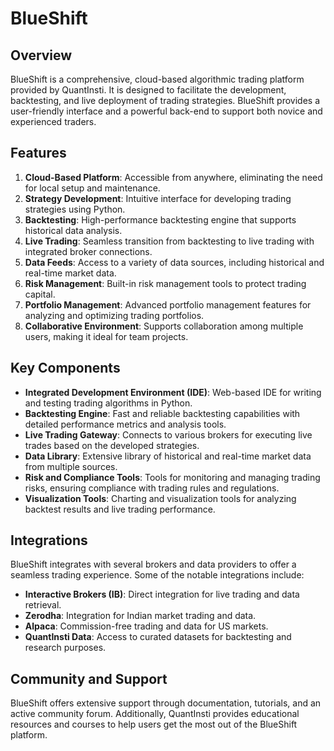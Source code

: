 ﻿# BlueShift

## Overview
BlueShift is a comprehensive, cloud-based algorithmic trading platform provided by QuantInsti. It is designed to facilitate the development, backtesting, and live deployment of trading strategies. BlueShift provides a user-friendly interface and a powerful back-end to support both novice and experienced traders.

## Features
1. **Cloud-Based Platform**: Accessible from anywhere, eliminating the need for local setup and maintenance.
2. **Strategy Development**: Intuitive interface for developing trading strategies using Python.
3. **Backtesting**: High-performance backtesting engine that supports historical data analysis.
4. **Live Trading**: Seamless transition from backtesting to live trading with integrated broker connections.
5. **Data Feeds**: Access to a variety of data sources, including historical and real-time market data.
6. **Risk Management**: Built-in risk management tools to protect trading capital.
7. **Portfolio Management**: Advanced portfolio management features for analyzing and optimizing trading portfolios.
8. **Collaborative Environment**: Supports collaboration among multiple users, making it ideal for team projects.

## Key Components
- **Integrated Development Environment (IDE)**: Web-based IDE for writing and testing trading algorithms in Python.
- **Backtesting Engine**: Fast and reliable backtesting capabilities with detailed performance metrics and analysis tools.
- **Live Trading Gateway**: Connects to various brokers for executing live trades based on the developed strategies.
- **Data Library**: Extensive library of historical and real-time market data from multiple sources.
- **Risk and Compliance Tools**: Tools for monitoring and managing trading risks, ensuring compliance with trading rules and regulations.
- **Visualization Tools**: Charting and visualization tools for analyzing backtest results and live trading performance.

## Integrations
BlueShift integrates with several brokers and data providers to offer a seamless trading experience. Some of the notable integrations include:

- **Interactive Brokers (IB)**: Direct integration for live trading and data retrieval.
- **Zerodha**: Integration for Indian market trading and data.
- **Alpaca**: Commission-free trading and data for US markets.
- **QuantInsti Data**: Access to curated datasets for backtesting and research purposes.

## Community and Support
BlueShift offers extensive support through documentation, tutorials, and an active community forum. Additionally, QuantInsti provides educational resources and courses to help users get the most out of the BlueShift platform.
